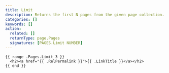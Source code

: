 ```yaml
---
title: Limit
description: Returns the first N pages from the given page collection.
categories: []
keywords: []
action:
  related: []
  returnType: page.Pages
  signatures: [PAGES.Limit NUMBER]
---
```


```go-html-template
{{ range .Pages.Limit 3 }}
  <h2><a href="{{ .RelPermalink }}">{{ .LinkTitle }}</a></h2>
{{ end }}
```
